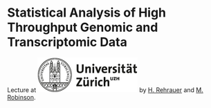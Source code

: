 # Statistical Analysis of High Throughput Genomic and Transcriptomic Data
Lecture at 
![alt text](uzh_logo_d_pos_web_main.jpg "UZH logo")
by [H. Rehrauer](https://fgcz.ch/the-center/people/rehrauer.html) and [M. Robinson](https://www.imls.uzh.ch/en/research/robinson.html). 

